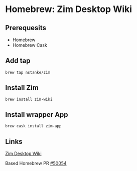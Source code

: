 Homebrew: Zim Desktop Wiki
===========================

## Prerequesits

* Homebrew
* Homebrew Cask

## Add tap

`brew tap nstanke/zim`

## Install Zim

`brew install zim-wiki`

## Install wrapper App

`brew cask install zim-app`

## Links

[Zim Desktop Wiki](https://github.com/zim-desktop-wiki/zim-desktop-wiki)


Based Homebrew PR [#50054](https://github.com/bgmilne/homebrew-core/blob/c95a7fd73a3d058155f36757505e2b6261273a86/Formula/zim.rb)